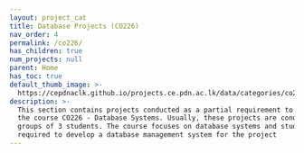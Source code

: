```yaml
---
layout: project_cat
title: Database Projects (CO226)
nav_order: 4
permalink: /co226/
has_children: true
num_projects: null
parent: Home
has_toc: true
default_thumb_image: >-
  https://cepdnaclk.github.io/projects.ce.pdn.ac.lk/data/categories/co226/thumbnail.jpg
description: >-
  This section contains projects conducted as a partial requirement to complete
  the course CO226 - Database Systems. Usually, these projects are conducted by
  groups of 3 students. The course focuses on database systems and students are
  required to develop a database management system for the project
---
```

